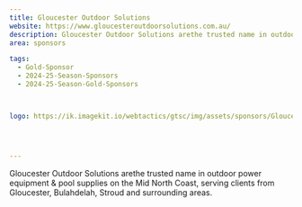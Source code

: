 ```yaml
---
title: Gloucester Outdoor Solutions
website: https://www.gloucesteroutdoorsolutions.com.au/
description: Gloucester Outdoor Solutions arethe trusted name in outdoor power equipment &  pool supplies on the Mid North Coast, serving clients from Gloucester, Bulahdelah, Stroud and surrounding areas. 
area: sponsors

tags:
  - Gold-Sponsor
  - 2024-25-Season-Sponsors
  - 2024-25-Season-Gold-Sponsors



logo: https://ik.imagekit.io/webtactics/gtsc/img/assets/sponsors/Gloucester-Outdoor-Solutions.jpg




---
```




Gloucester Outdoor Solutions arethe trusted name in outdoor power equipment &  pool supplies on the Mid North Coast, serving clients from Gloucester, Bulahdelah, Stroud and surrounding areas. 

